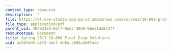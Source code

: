 ```yaml
---
content_type: resource
description: ''
file: https://ol-ocw-studio-app-qa.s3.amazonaws.com/courses/18-600-probability-and-random-variables-fall-2019/ac56fed4a3f2becfdb8aa502a3b0fade_MIT18_600F19_final_2017_soln.pdf
file_type: application/pdf
parent_uid: 404e31ed-65f7-9ae3-39b0-66e31da833f7
resourcetype: Document
title: Spring 2017 18.600 Final Exam Solutions
uid: ac56fed4-a3f2-becf-db8a-a502a3b0fade
---
```

